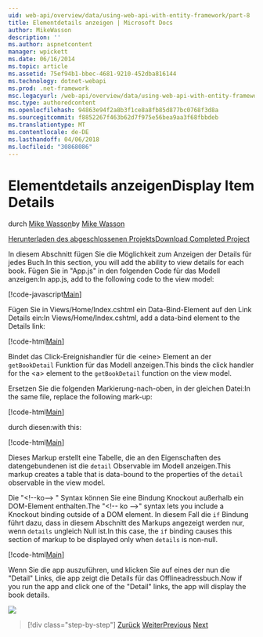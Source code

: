 ```yaml
---
uid: web-api/overview/data/using-web-api-with-entity-framework/part-8
title: Elementdetails anzeigen | Microsoft Docs
author: MikeWasson
description: ''
ms.author: aspnetcontent
manager: wpickett
ms.date: 06/16/2014
ms.topic: article
ms.assetid: 75ef94b1-bbec-4681-9210-452dba816144
ms.technology: dotnet-webapi
ms.prod: .net-framework
msc.legacyurl: /web-api/overview/data/using-web-api-with-entity-framework/part-8
msc.type: authoredcontent
ms.openlocfilehash: 94863e94f2a8b3f1ce8a8fb85d877bc0768f3d8a
ms.sourcegitcommit: f8852267f463b62d7f975e56bea9aa3f68fbbdeb
ms.translationtype: MT
ms.contentlocale: de-DE
ms.lasthandoff: 04/06/2018
ms.locfileid: "30868086"
---
```

<a name="display-item-details"></a><span data-ttu-id="599fa-102">Elementdetails anzeigen</span><span class="sxs-lookup"><span data-stu-id="599fa-102">Display Item Details</span></span>
====================
<span data-ttu-id="599fa-103">durch [Mike Wasson](https://github.com/MikeWasson)</span><span class="sxs-lookup"><span data-stu-id="599fa-103">by [Mike Wasson](https://github.com/MikeWasson)</span></span>

[<span data-ttu-id="599fa-104">Herunterladen des abgeschlossenen Projekts</span><span class="sxs-lookup"><span data-stu-id="599fa-104">Download Completed Project</span></span>](https://github.com/MikeWasson/BookService)

<span data-ttu-id="599fa-105">In diesem Abschnitt fügen Sie die Möglichkeit zum Anzeigen der Details für jedes Buch.</span><span class="sxs-lookup"><span data-stu-id="599fa-105">In this section, you will add the ability to view details for each book.</span></span> <span data-ttu-id="599fa-106">Fügen Sie in "App.js" in den folgenden Code für das Modell anzeigen:</span><span class="sxs-lookup"><span data-stu-id="599fa-106">In app.js, add to the following code to the view model:</span></span>

[!code-javascript[Main](part-8/samples/sample1.js)]

<span data-ttu-id="599fa-107">Fügen Sie in Views/Home/Index.cshtml ein Data-Bind-Element auf den Link Details ein:</span><span class="sxs-lookup"><span data-stu-id="599fa-107">In Views/Home/Index.cshtml, add a data-bind element to the Details link:</span></span>

[!code-html[Main](part-8/samples/sample2.html?highlight=5)]

<span data-ttu-id="599fa-108">Bindet das Click-Ereignishandler für die &lt;eine&gt; Element an der `getBookDetail` Funktion für das Modell anzeigen.</span><span class="sxs-lookup"><span data-stu-id="599fa-108">This binds the click handler for the &lt;a&gt; element to the `getBookDetail` function on the view model.</span></span>

<span data-ttu-id="599fa-109">Ersetzen Sie die folgenden Markierung-nach-oben, in der gleichen Datei:</span><span class="sxs-lookup"><span data-stu-id="599fa-109">In the same file, replace the following mark-up:</span></span>

[!code-html[Main](part-8/samples/sample3.html)]

<span data-ttu-id="599fa-110">durch diesen:</span><span class="sxs-lookup"><span data-stu-id="599fa-110">with this:</span></span>

[!code-html[Main](part-8/samples/sample4.html)]

<span data-ttu-id="599fa-111">Dieses Markup erstellt eine Tabelle, die an den Eigenschaften des datengebundenen ist die `detail` Observable im Modell anzeigen.</span><span class="sxs-lookup"><span data-stu-id="599fa-111">This markup creates a table that is data-bound to the properties of the `detail` observable in the view model.</span></span>

<span data-ttu-id="599fa-112">Die "&lt;!--ko--&gt; &quot; Syntax können Sie eine Bindung Knockout außerhalb ein DOM-Element enthalten.</span><span class="sxs-lookup"><span data-stu-id="599fa-112">The "&lt;!-- ko --&gt;&quot; syntax lets you include a Knockout binding outside of a DOM element.</span></span> <span data-ttu-id="599fa-113">In diesem Fall die `if` Bindung führt dazu, dass in diesem Abschnitt des Markups angezeigt werden nur, wenn `details` ungleich Null ist.</span><span class="sxs-lookup"><span data-stu-id="599fa-113">In this case, the `if` binding causes this section of markup to be displayed only when `details` is non-null.</span></span>

[!code-html[Main](part-8/samples/sample5.html)]

<span data-ttu-id="599fa-114">Wenn Sie die app auszuführen, und klicken Sie auf eines der nun die &quot;Detail&quot; Links, die app zeigt die Details für das Offlineadressbuch.</span><span class="sxs-lookup"><span data-stu-id="599fa-114">Now if you run the app and click one of the &quot;Detail&quot; links, the app will display the book details.</span></span>

[![](part-8/_static/image2.png)](part-8/_static/image1.png)

> [!div class="step-by-step"]
> <span data-ttu-id="599fa-115">[Zurück](part-7.md)
> [Weiter](part-9.md)</span><span class="sxs-lookup"><span data-stu-id="599fa-115">[Previous](part-7.md)
[Next](part-9.md)</span></span>
